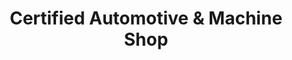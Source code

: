 ---
title: "Certified Automotive & Machine Shop"
url: /indianapolis/certified-automotive-und-machine-shop/
shop: Autoteile
---